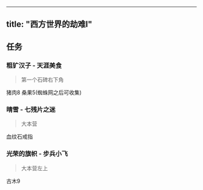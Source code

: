
---
title: "西方世界的劫难I"
---

## 任务

### 粗犷汉子 - 天涯美食
> 第一个石碑右下角

猪肉8
桑果5(蜘蛛网之后可收集)

### 晴雪 - 七残片之迷
> 大本营

血纹石戒指

### 光荣的旗帜 - 步兵小飞
> 大本营左上

古木9
